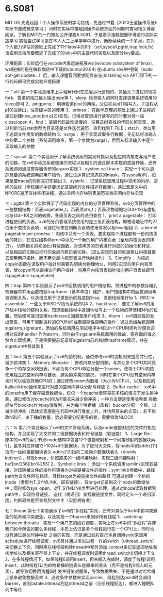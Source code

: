 # 6.S081
MIT OS
先说起因：个人操作系统的学习路线，先通过书籍《2023王道操作系统》考研书速成概念学习；
同时在实际中接触到操作系统方面的问题时查阅相关博客阅览，了解到MIT的一门知名公开课程6.S081，于是着手接触配置环境进行实际实践学习
实验尝试学习是在本人大三上半学年中进行，断断续续的一个多月，在对个人能力评估的基础上完成了11个labs中的6个（util,syscall,pgtbl,trap,lock,fs）
该说明文档简要概述了完成了的labs中的主要代码实现以及部分key要点。

环境配置：实验运行在vscode内置远端拓展wsl(window subsystem of linux)，wsl链接的是在微软商店中下载的ubuntu(20.04)
在ubuntu shell中更新（sudo apt-get update...）后，输入课程官网要求配置安装(Installing via APT)项下的一行代码即可完成实验环境搭建

一：util
第一个实验是用来上手理解代码在底层运行逻辑的，包括父子进程的切换fork、管道的端口输入输出pipe等
1、sleep: 检测输入的同时直接调用系统调用的sleep即可
2、pingpong： 明确管道pipe的两端，父进程从p[1]端写入，子进程从p[0]端读出，注意缓冲区的使用
3、primes： 在数学原理的基础上通过子进程的递归创建new_proc(int p[2])实现，记得对管道进行读写的同时要对另一端close/open
4、find： 底层代码最难读懂的，沿目录树查找的代码仿照实现，通过判断当前stat类型为目录还是文件迭代遍历，直到找到T_FILE；stat.h：类似用于追踪文件类型的数据结构
5、xargs： 用于实现读取多行数据，先记忆标准输入中的第二个参数（系统调用命令，第一个参数为xargs），后再从标准输入中逐个读取输入的参数

二：syscall
第二个实验用于了解系统调用的实现转换以及相应的内核态与用户态的切换，在xv6中添加系统调用的流程以及相关的通过脚本实现的底层转换，还有系统调用通过寄存器传参的argxxx实现
1、system call trace： 实现一个可以追踪想要的系统调用的用户指令，通过位运算记录追踪的mask，在syscall()时，如果是要trace的则将其打印输出
2、sysinfo： 记录系统调用过程中空闲的内存、空闲的进程（学校课程中还要求记录空闲的文件描述符数量），通过宏定义中的NPORC遍历查找空闲进程，通过空闲内存块链表遍历查找空闲内存块实现

三：pgtbl
第三个实验展示了代码实现的内存的分页管理系统，xv6分页管理中的一些数据结构：页表pagetable_t，页表项pte_t；页表项物理地址(44+12)与虚拟地址(44+10)之间的转换，多级页表之间的递归查找
1、print a pagetable： 打印进程使用的页表，xv6的分页管理系统使用的是三级页表结构，即物理地址中的27位用于查找页表项，可通过标志位判断页表项使用情况以及level层级
2、a kernel pagetable per process： 内核中只有一个页表，要实现每个进程都有一份内核页表的拷贝，在进程结构体proc中添加一个新的用户内核页表（全局内核页表的拷贝），
仿照相关的初始化/释放函数，对该拷贝的页表进行对应的初始化和释放，以及相应的切换进程时的全局内核页表切换。（这么实现的目的就是能让内核直接去使用用户指针，而不用全局内核页表进行映射操作）
3、Simplify： 内核的copyin函数在读取用户指针时需要先切换为物理地址，利用2实现的用户内核页表，使copyin可以直接访问用户指针；将用户内核页表指针指向用户页表处即可(kpagetable->pagetable)

四：trap
第四个实验展示了xv6中函数调用的用户栈结构，将进程中的参数存储到寄存器中并用函数栈帧trapframe（基本单位）维护，用户栈结构中的函数调用与被调用关系，以及相应用于记录指示的栈底指针sp、当前栈帧指针fp
1、RISC-V assembly： 一些关于RISC-V指令系统的QA
2、backtrace： 要先了解xv6的用户栈中栈帧的结构关系，知道函数栈帧中返回地址与上一个栈帧的存储相对fp的位置，然后便可递归调用backtrace()回溯至用户栈顶
3、Alarm： xv6周期性的发出警告，可用于限制进程的CPU时间或者周期性调用的操作；通过添加系统调用sigalarm,sigreturn，添加的系统调用在测试程序中经过n个CPU时间片时便会调用对应的handler
作为alarm，同时由于sigalarm系统调用的缘故，寄存器的值必然会出现切换，于是需要提前记录好sigalarm前的栈帧trapframe情况，并在sigreturn中将其恢复

五：lock
第五个实验展示了xv6的锁机制，通过修改xv6的锁机制来提高并行性，减少锁冲突
1、Memory Allocator： 修改内存分配机制，与其让多个CPU共同竞争一个内存空闲块链表，不如为每个CPU单独分配一个kmem，使每个CPU内核使用独立的空闲内存块链表，避免锁冲突的情况，
同时在某个CPU没有空闲内存块时可以偷窃其他CPU的；通过修改kmem为数组（大小为NCPU），以及相应的kalloc/kfree操作来进行对应的空闲内存块分配与释放
2、Buffer cache： xv6中的bcache用于缓存磁盘数据块，仅仅一个bcache很容易在多核的情况下发生锁冲突，通过修改对bcache的访问情况来减少锁冲突；一种方法便是使用哈希表
将数据块号blockno作为key值散列，并为每个哈希桶（质数）bucket分配一个锁，以减少锁冲突（具体实现便是在代码中进行维度上升，并仿照原来的实现）；若不修改NBUF，由于桶的数量，势必需要分配更多的锁，需要修改NLOCK

六：fs
第六个实验展示了xv6的文件管理系统，以及inode链接对应的文件的相应结构，并且实现了大文件的二级数据块表和符号链接（软链接）
1、Large file： 原本的xv6的索引节点inode结构中包含12个直接映射和一个间接映射的数据块索引，最多对应存储12+1024/4个数据块，为了应付大文件，将inode中的addrs[11]指向一级间接数据块表头
addrs[12]指向二级简介数据块表头（doubly indirect），修改bmap，仿照原来的一级间接映射，实现二级间接映射：buf[bn/256][bn%256]
2、Symbolic links： 添加一个系统调用symlink实现软链接，对该链接文件的操作将转换为对被链接文件的操作；symlink()参数中，路径path为该文件所在路径，目标target为被链接文件的路径
可通过创建一个新的inode（类型为T_SYMLINK，即软链接），将target记录到这个inode的数据块中；同时修改sys_open，对T_SYMLINK类型进行处理，通过对inode读取数据到path中，实现符号链接，
迭代（或递归）查找被链接文件，同时定义一个递归深度，判断最终是否查找到文件主（实际拥有者）

七：thread
第七个实验展示了xv6的“多线程”实现，还有对类似于lock中锁冲突避免的哈希桶冲突避免，以及实现一个barrier来同步所有线程
1、switching between threads：实现一个用户态的线程调度，实际上在xv6中的“多线程”并非我们如今所说的那么多线程，本质上依旧是多个线程运行在一个CPU上，同时也没有通过类似时钟中断
之类的实现，而是通过线程自己本身调用yield来调用schedule进行线程调度，xv6具体通过类似进程一样的swich（uthread_swich）来切换上下文，同时需在线程结构体thread中额外添加
context来记录返回地址和栈地址以及相关寄存器上下文，并在线程调度时调用thread_switch()切换上下文
2、在多线程情况下，如果线程0调用insert，但未插入完成时，调度了线程1调用insert，此时线程1认为的哈希桶的链表头是原来的表头（而不是线程0插入的元素），就导致切换回线程0时
发生键值对覆盖，导致数据丢失，于是通过对哈希桶上锁来避免数据丢失
3、通过条件参数来实现barrier，线程到达point时会调用barrier，直到bstate.nthread到达nthread之前（全部线程抵达），都进入睡眠队列中等待

